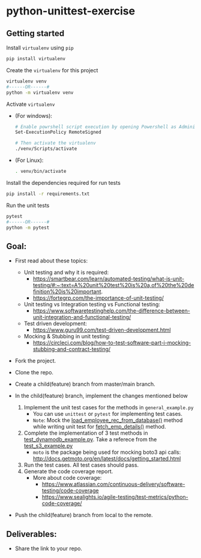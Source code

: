 # python-unittest-exercise



## Getting started

Install `virtualenv` using `pip`
```bash
pip install virtualenv
```

Create the `virtualenv` for this project
```bash
virtualenv venv
#------OR------#
python -m virtualenv venv
```

Activate `virtualenv` 
- (For windows):
    ```bash
    # Enable powrshell script execution by opening Powershell as Administrator and then use the command below:
    Set-ExecutionPolicy RemoteSigned

    # Then activate the virtualenv
    ./venv/Scripts/activate
    ```
- (For Linux):
    ```bash
    . venv/bin/activate
    ```


Install the dependencies required for run tests
```bash
pip install -r requirements.txt
```

Run the unit tests
```bash
pytest
#------OR------#
python -m pytest
```


## Goal:
- First read about these topics:
    - Unit testing and why it is required: 
        - https://smartbear.com/learn/automated-testing/what-is-unit-testing/#:~:text=A%20unit%20test%20is%20a,of%20the%20definition%20is%20important.
        - https://fortegrp.com/the-importance-of-unit-testing/
    - Unit testing vs Integration testing vs Functional testing:
        - https://www.softwaretestinghelp.com/the-difference-between-unit-integration-and-functional-testing/
    - Test driven development:
        - https://www.guru99.com/test-driven-development.html
    - Mocking & Stubbing in unit testing:
        - https://circleci.com/blog/how-to-test-software-part-i-mocking-stubbing-and-contract-testing/
- Fork the project.
- Clone the repo.
- Create a child(feature) branch from master/main branch.
- In the child(feature) branch, implement the changes mentioned below


    1. Implement the unit test cases for the methods in `general_example.py`
        - You can use `unittest` or `pytest` for implementing test cases.
        - `Note`: Mock the [load_employee_rec_from_database()](src/general_example.py#L16) method while writing unit test for [fetch_emp_details()](src/general_example.py#L22) method.
    2. Complete the implementation of 3 test methods in [test_dynamodb_example.py](tests/test_dynamodb_example.py). Take a referece from the [test_s3_example.py](tests/test_s3_example.py)
        - `moto` is the package being used for mocking boto3 api calls: http://docs.getmoto.org/en/latest/docs/getting_started.html
    3. Run the test cases. All test cases should pass.
    4. Generate the code coverage report.
        - More about code coverage:
            - https://www.atlassian.com/continuous-delivery/software-testing/code-coverage
            - https://www.sealights.io/agile-testing/test-metrics/python-code-coverage/
- Push the child(feature) branch from local to the remote.

## Deliverables:
- Share the link to your repo.

